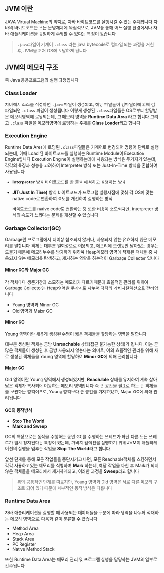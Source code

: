 ## JVM 이란

JAVA Virtual Machine의 약자로, 자바 바이트코드를 실행시킬 수 있는 주체입니다
자바의 바이트코드는 모든 운영체제에 독립적으로, JVM을 통해 어느 실행 환경에서나 자바 애플리케이션을 동일하게 수행할 수 있다는 특징이 있습니다

> `.java`파일이 기계어 `.class` 라는 java bytecode로 컴파일 되는 과정을 거친 후, JVM을 거쳐 OS에 도달하게 됩니다

## JVM의 메모리 구조

즉 Java 응용프로그램의 실행 과정입니다

### Class Loader

자바에서 소스를 작성하면 `.java` 파일이 생성되고, 해당 파일들이 컴파일러에 의해 컴파일되면 `.class` 파일이 생성됩니다
이렇게 생성된 `.class`파일들은 OS로부터 할당받은 메모리영역에 로딩되는데, 그 메모리 영역을 **Runtime Data Area** 라고 합니다
그리고 `.class` 파일을 메모리영역에 로딩하는 주체를 **Class Loader**라고 합니다

### Execution Engine

Runtime Data Area에 로딩된 `.class`파일들은 기계어로 변경되어 명령어 단위로 실행되는데, 이때 Load 된 바이트코드를 실행하는 Runtime Module이 Execution Engine입니다
Execution Engine이 실행하는데에 사용되는 방식은 두가지가 있는데,
각각의 특징과 성능을 고려하여 Interpreter 방식 또는 Just-In-Time 방식을 혼합하여 사용됩니다

- **Interpreter** 방식
  바이트코드를 한 줄씩 해석하고 실행하는 방식
- **JIT(Just In Time)** 방식
  바이트코드가 프로그램 실행시점에 맞춰 각 OS에 맞는 native code로 변환하여 속도를 개선하여 실행하는 방식

  바이트코드를 native code로 변환하는 것 또한 비용이 소모되지만, Interpreter 방식의 속도가 느리다는 문제를 개선할 수 있습니다

### Garbage Collector(GC)

Garbage란 프로그램에서 더이상 참조되지 않거나, 사용되지 않는 유효하지 않은 메모리를 말합니다
객체는 대부분 일회성으로 이용되고, 메모리에 오랫동안 남아있는 경우는 드물기 때문에 메모리누수를 방지하기 위하여 Heap메모리 영역에 적재된 객체들 중 사용되지 않는 메모리를 탐색하고, 제거하는 역할을 하는것이 Garbage Collector 입니다

#### Minor GC와 Major GC

각 객체마다 생존기간과 소모하는 메모리가 다르기때문에 효율적인 관리를 위하여 Garbage Collector는 Heap영역을 두가지로 나누어 각각의 가비지컬렉션으로 관리합니다

- Young 영역과 Minor GC
- Old 영역과 Major GC

#### Minor GC

Young 영역이란
새롭게 생성된 수명이 짧은 객체들을 할당하는 영역을 말합니다

대부분 생성된 객체는 금방 **Unreachable** 상태(접근 불가능한 상태)가 됩니다. 이는 곧 많은 객체들이 생성된 후 금방 사용되지 않는다는 의미로, 이의 효율적인 관리를 위해 새로 생성된 객체들을 Young 영역에 할당하여 **Minor GC**에 의해 관리합니다

#### Major GC

Old 영역이란
Young 영역에서 생성되었지만, **Reachable** 상태를 유지하여 계속 살아남은 객체가 복사되어 이동하는 메모리 영역입니다
즉 큰 공간을 필요로 하는 큰 객체들을 보관하는 영역이므로, Young 영역보다 큰 공간을 가지고있고, Major GC에 의해 관리됩니다

#### GC의 동작방식

- **Stop The World**
- **Mark and Sweep**

GC의 특징으로는 동작을 수행하는 동안 GC를 수행하는 쓰레드가 아닌 다른 모든 쓰레드가 일시 정지된다는 특징이 있는데, 가비지 컬렉션을 실행하기 위해 JVM이 애플리케이션의 실행을 멈추는 작업을 **Stop The World**라고 합니다

앞선 단계를 통해 모든 작업들을 중단시키고 나면, 모든 Reachable객체를 스캔하면서 각각 사용하고있는 메모리를 식별하며 **Mark** 하는데, 해당 작업을 마친 후 Mark가 되지 않은 객체들을 메모리에서 제거하게되고, 이러한 과정을 **Sweep**라고 합니다

> 위의 공통적인 단계를 따르지만, Young 영역과 Old 영역은 서로 다른 메모리 구조로 되어 있기 때문에 세부적인 동작 방식은 다릅니다

### Runtime Data Area

자바 애플리케이션을 실행할 때 사용되는 데이터들을 구분에 따라 영역을 나누어 적재하는 메모리 영역으로, 다음과 같이 분류할 수 있습니다

- Method Area
- Heap Area
- Stack Area
- PC Register
- Native Method Stack

또한 Runtime Data Area는 메모리 관리 및 프로그램 실행을 담당하는 JVM의 일부로 간주됩니다
